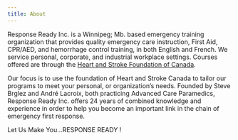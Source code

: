 ```yaml
---
title: About
---
```


Response Ready Inc. is a Winnipeg; Mb. based emergency training organization that provides
quality emergency care instruction, First Aid, CPR/AED, and hemorrhage control training, in
both English and French. We service personal, corporate, and industrial workplace settings.
Courses offered are through the [Heart and Stroke Foundation of Canada](https://www.heartandstroke.ca).

Our focus is to use the foundation of Heart and Stroke Canada to tailor our programs to meet
your personal, or organization’s needs. Founded by Steve Brglez and André Lacroix, both
practicing Advanced Care Paramedics, Response Ready Inc. offers 24 years of combined
knowledge and experience in order to help you become an important link in the chain of
emergency first response.

Let Us Make You…RESPONSE READY !
